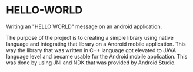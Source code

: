 # HELLO-WORLD

Writing an "HELLO WORLD" message on an android application.

The purpose of the project is to creating a simple library using native language and integrating that library on a Android mobile application.
This way the library that was written in C++ language got elevated to JAVA language level and became usable for the Android mobile application.
This was done by using JNI and NDK that was provided by Android Studio.
